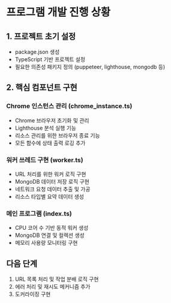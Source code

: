 # 프로그램 개발 진행 상황

## 1. 프로젝트 초기 설정
- package.json 생성
- TypeScript 기반 프로젝트 설정
- 필요한 의존성 패키지 정의 (puppeteer, lighthouse, mongodb 등)

## 2. 핵심 컴포넌트 구현

### Chrome 인스턴스 관리 (chrome_instance.ts)
- Chrome 브라우저 초기화 및 관리
- Lighthouse 분석 실행 기능
- 리소스 관리를 위한 브라우저 종료 기능
- 모든 함수에 상태 출력 로깅 추가

### 워커 쓰레드 구현 (worker.ts)
- URL 처리를 위한 워커 로직 구현
- MongoDB 데이터 저장 로직 구현
- 네트워크 요청 데이터 추출 및 가공
- 리소스 타입별 요약 데이터 생성

### 메인 프로그램 (index.ts)
- CPU 코어 수 기반 동적 워커 생성
- MongoDB 연결 및 컬렉션 생성
- 메모리 사용량 모니터링 구현

## 다음 단계
1. URL 목록 처리 및 작업 분배 로직 구현
2. 에러 처리 및 재시도 메커니즘 추가
3. 도커라이징 구현